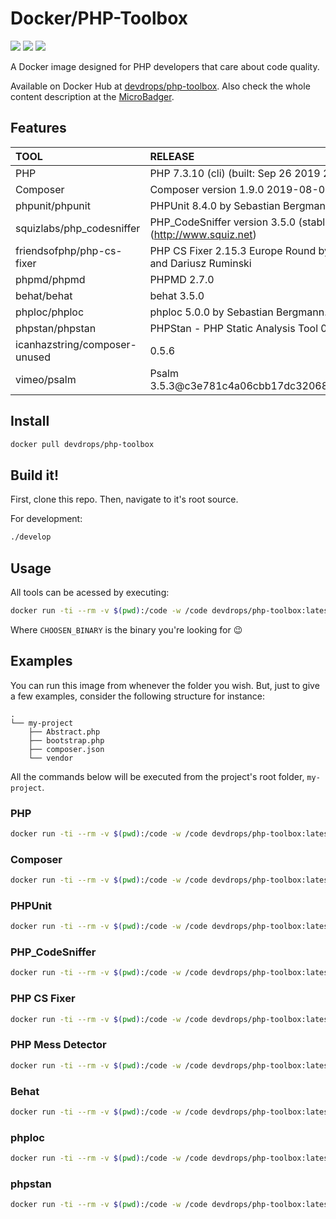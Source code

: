 # Docker/PHP-Toolbox

[![](https://images.microbadger.com/badges/version/devdrops/php-toolbox.svg)](https://microbadger.com/images/devdrops/php-toolbox "Get your own version badge on microbadger.com")  [![](https://images.microbadger.com/badges/image/devdrops/php-toolbox.svg)](https://microbadger.com/images/devdrops/php-toolbox "Get your own image badge on microbadger.com")  [![](https://images.microbadger.com/badges/commit/devdrops/php-toolbox.svg)](https://microbadger.com/images/devdrops/php-toolbox "Get your own commit badge on microbadger.com")

A Docker image designed for PHP developers that care about code quality.

Available on Docker Hub at [devdrops/php-toolbox](https://hub.docker.com/r/devdrops/php-toolbox/). Also check the whole content description at the [MicroBadger](https://microbadger.com/images/devdrops/php-toolbox).

## Features

|TOOL|RELEASE|
|:---|:------|
|PHP|PHP 7.3.10 (cli) (built: Sep 26 2019 21:24:53) ( NTS )|
|Composer|Composer version 1.9.0 2019-08-02 20:55:32|
|phpunit/phpunit|PHPUnit 8.4.0 by Sebastian Bergmann and contributors.|
|squizlabs/php_codesniffer|PHP_CodeSniffer version 3.5.0 (stable) by Squiz (http://www.squiz.net)|
|friendsofphp/php-cs-fixer|PHP CS Fixer 2.15.3 Europe Round by Fabien Potencier and Dariusz Ruminski|
|phpmd/phpmd|PHPMD 2.7.0|
|behat/behat|behat 3.5.0|
|phploc/phploc|phploc 5.0.0 by Sebastian Bergmann.|
|phpstan/phpstan|PHPStan - PHP Static Analysis Tool 0.11.16|
|icanhazstring/composer-unused|0.5.6|
|vimeo/psalm|Psalm 3.5.3@c3e781c4a06cbb17dc32068eb5d6de075f6babdc|

## Install

```bash
docker pull devdrops/php-toolbox
```

## Build it!

First, clone this repo. Then, navigate to it's root source.

For development:

```bash
./develop
```

## Usage

All tools can be acessed by executing:

```bash
docker run -ti --rm -v $(pwd):/code -w /code devdrops/php-toolbox:latest CHOOSEN_BINARY
```

Where `CHOOSEN_BINARY` is the binary you're looking for :wink:

## Examples

You can run this image from whenever the folder you wish. But, just to give a few examples, consider the following structure for instance:

```
.
└── my-project
    ├── Abstract.php
    ├── bootstrap.php
    ├── composer.json
    └── vendor
```

All the commands below will be executed from the project's root folder, `my-project`.

### PHP

```bash
docker run -ti --rm -v $(pwd):/code -w /code devdrops/php-toolbox:latest php -v
```

### Composer

```bash
docker run -ti --rm -v $(pwd):/code -w /code devdrops/php-toolbox:latest composer install
```

### PHPUnit

```bash
docker run -ti --rm -v $(pwd):/code -w /code devdrops/php-toolbox:latest phpunit --version
```

### PHP_CodeSniffer

```bash
docker run -ti --rm -v $(pwd):/code -w /code devdrops/php-toolbox:latest phpcs --standard=PSR2 Abstract.php
```

### PHP CS Fixer

```bash
docker run -ti --rm -v $(pwd):/code -w /code devdrops/php-toolbox:latest php-cs-fixer fix Abstract.php
```

### PHP Mess Detector

```bash
docker run -ti --rm -v $(pwd):/code -w /code devdrops/php-toolbox:latest phpmd Abstract.php text codesize
```

### Behat

```bash
docker run -ti --rm -v $(pwd):/code -w /code devdrops/php-toolbox:latest behat --version
```

### phploc

```bash
docker run -ti --rm -v $(pwd):/code -w /code devdrops/php-toolbox:latest phploc --version
```

### phpstan

```bash
docker run -ti --rm -v $(pwd):/code -w /code devdrops/php-toolbox:latest phpstan --version
```
